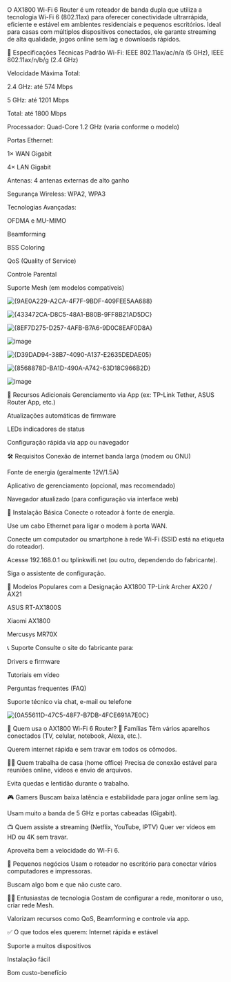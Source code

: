 # 
O AX1800 Wi-Fi 6 Router é um roteador de banda dupla que utiliza a tecnologia Wi-Fi 6 (802.11ax) para oferecer conectividade ultrarrápida, eficiente e estável em ambientes residenciais e pequenos escritórios. Ideal para casas com múltiplos dispositivos conectados, ele garante streaming de alta qualidade, jogos online sem lag e downloads rápidos.

🚀 Especificações Técnicas
Padrão Wi-Fi: IEEE 802.11ax/ac/n/a (5 GHz), IEEE 802.11ax/n/b/g (2.4 GHz)

Velocidade Máxima Total:

2.4 GHz: até 574 Mbps

5 GHz: até 1201 Mbps

Total: até 1800 Mbps

Processador: Quad-Core 1.2 GHz (varia conforme o modelo)

Portas Ethernet:

1× WAN Gigabit

4× LAN Gigabit

Antenas: 4 antenas externas de alto ganho

Segurança Wireless: WPA2, WPA3

Tecnologias Avançadas:

OFDMA e MU-MIMO

Beamforming

BSS Coloring

QoS (Quality of Service)

Controle Parental

Suporte Mesh (em modelos compatíveis)

![{9AE0A229-A2CA-4F7F-9BDF-409FEE5AA688}](https://github.com/user-attachments/assets/e0758996-b463-4cc0-8ff6-62a94217c618)

![{433472CA-D8C5-48A1-B80B-9FF8B21AD5DC}](https://github.com/user-attachments/assets/37007593-292d-4397-89b5-da961683381d)

![{8EF7D275-D257-4AFB-B7A6-9D0C8EAF0D8A}](https://github.com/user-attachments/assets/c894c5ef-aa3e-4928-82ad-b0673705d94f)

![image](https://github.com/user-attachments/assets/4158aa7b-6483-4ba8-9c19-f4b1b2805bdc)

![{D39DAD94-38B7-4090-A137-E2635DEDAE05}](https://github.com/user-attachments/assets/19651a1a-c9fc-42cb-8dc7-19a9494eb6c5)

![{8568878D-BA1D-490A-A742-63D18C966B2D}](https://github.com/user-attachments/assets/456c745e-0d76-45c4-95da-31259407da7b)


![image](https://github.com/user-attachments/assets/f65b5e11-0a51-4d44-9fd5-ce0873477819)




📱 Recursos Adicionais
Gerenciamento via App (ex: TP-Link Tether, ASUS Router App, etc.)

Atualizações automáticas de firmware

LEDs indicadores de status

Configuração rápida via app ou navegador

🛠️ Requisitos
Conexão de internet banda larga (modem ou ONU)

Fonte de energia (geralmente 12V/1.5A)

Aplicativo de gerenciamento (opcional, mas recomendado)

Navegador atualizado (para configuração via interface web)

🔧 Instalação Básica
Conecte o roteador à fonte de energia.

Use um cabo Ethernet para ligar o modem à porta WAN.

Conecte um computador ou smartphone à rede Wi-Fi (SSID está na etiqueta do roteador).

Acesse 192.168.0.1 ou tplinkwifi.net (ou outro, dependendo do fabricante).

Siga o assistente de configuração.

📘 Modelos Populares com a Designação AX1800
TP-Link Archer AX20 / AX21

ASUS RT-AX1800S

Xiaomi AX1800

Mercusys MR70X

📞 Suporte
Consulte o site do fabricante para:

Drivers e firmware

Tutoriais em vídeo

Perguntas frequentes (FAQ)

Suporte técnico via chat, e-mail ou telefone

![{0A55611D-47C5-48F7-B7DB-4FCE691A7E0C}](https://github.com/user-attachments/assets/86e76a57-108f-4105-a96d-a76803da95af)





👥 Quem usa o AX1800 Wi-Fi 6 Router?
🏡 Famílias
Têm vários aparelhos conectados (TV, celular, notebook, Alexa, etc.).

Querem internet rápida e sem travar em todos os cômodos.

👨‍💻 Quem trabalha de casa (home office)
Precisa de conexão estável para reuniões online, vídeos e envio de arquivos.

Evita quedas e lentidão durante o trabalho.

🎮 Gamers
Buscam baixa latência e estabilidade para jogar online sem lag.

Usam muito a banda de 5 GHz e portas cabeadas (Gigabit).

📺 Quem assiste a streaming (Netflix, YouTube, IPTV)
Quer ver vídeos em HD ou 4K sem travar.

Aproveita bem a velocidade do Wi-Fi 6.

🏢 Pequenos negócios
Usam o roteador no escritório para conectar vários computadores e impressoras.

Buscam algo bom e que não custe caro.

👨‍🔧 Entusiastas de tecnologia
Gostam de configurar a rede, monitorar o uso, criar rede Mesh.

Valorizam recursos como QoS, Beamforming e controle via app.

✅ O que todos eles querem:
Internet rápida e estável

Suporte a muitos dispositivos

Instalação fácil

Bom custo-benefício
